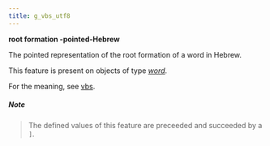 ```yaml
---
title: g_vbs_utf8
---
```


**root formation -pointed-Hebrew**


The pointed representation of the root formation of a word in Hebrew.

This feature is present on objects of type [*word*](otype).

For the meaning, see [vbs](vbs).

##### Note
> The defined values of this feature are preceeded and succeeded by a `]`.




